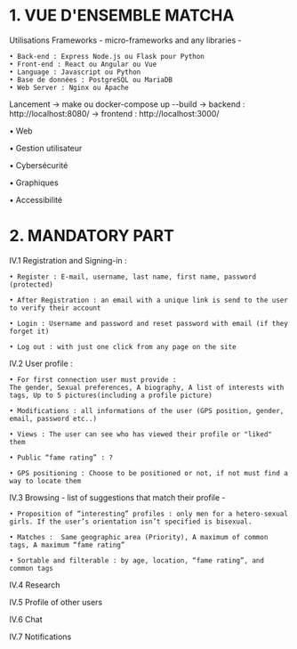 # 1. VUE D'ENSEMBLE MATCHA

Utilisations Frameworks - micro-frameworks and any libraries -

    • Back-end : Express Node.js ou Flask pour Python
    • Front-end : React ou Angular ou Vue
    • Language : Javascript ou Python
    • Base de données : PostgreSQL ou MariaDB
    • Web Server : Nginx ou Apache

Lancement
    -> make ou docker-compose up --build
    -> backend : http://localhost:8080/
    -> frontend : http://localhost:3000/

• Web

• Gestion utilisateur

• Cybersécurité

• Graphiques

• Accessibilité

# 2. MANDATORY PART

IV.1 Registration and Signing-in :

    • Register : E-mail, username, last name, first name, password (protected)

    • After Registration : an email with a unique link is send to the user to verify their account

    • Login : Username and password and reset password with email (if they forget it)

    • Log out : with just one click from any page on the site

IV.2 User profile :

    • For first connection user must provide :
    The gender, Sexual preferences, A biography, A list of interests with tags, Up to 5 pictures(including a profile picture)

    • Modifications : all informations of the user (GPS position, gender, email, password etc..)

    • Views : The user can see who has viewed their profile or "liked" them

    • Public “fame rating” : ?

    • GPS positioning : Choose to be positioned or not, if not must find a way to locate them

IV.3 Browsing - list of suggestions that match their profile -

    • Proposition of “interesting” profiles : only men for a hetero-sexual girls. If the user’s orientation isn’t specified is bisexual.

    • Matches :  Same geographic area (Priority), A maximum of common tags, A maximum “fame rating”

    • Sortable and filterable : by age, location, “fame rating”, and common tags

IV.4 Research

IV.5 Profile of other users

IV.6 Chat

IV.7 Notifications

